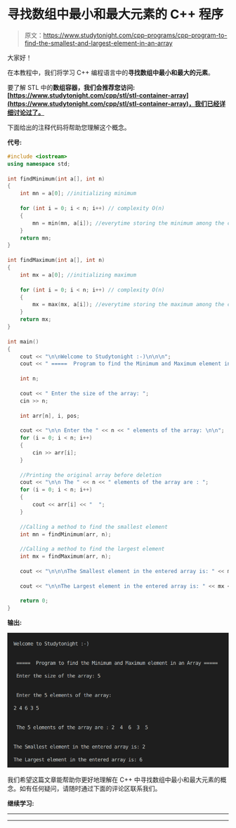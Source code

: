 # 寻找数组中最小和最大元素的 C++ 程序

> 原文：<https://www.studytonight.com/cpp-programs/cpp-program-to-find-the-smallest-and-largest-element-in-an-array>

大家好！

在本教程中，我们将学习 C++ 编程语言中的**寻找数组中最小和最大的元素**。

要了解 STL 中的**数组容器，我们会推荐您访问:[https://www.studytonight.com/cpp/stl/stl-container-array](https://www.studytonight.com/cpp/stl/stl-container-array)，我们已经详细讨论过了。**

下面给出的注释代码将帮助您理解这个概念。

**代号:**

```cpp
#include <iostream>
using namespace std;

int findMinimum(int a[], int n)
{
    int mn = a[0]; //initializing minimum

    for (int i = 0; i < n; i++) // complexity O(n)
    {
        mn = min(mn, a[i]); //everytime storing the minimum among the current minimum and the current element
    }
    return mn;
}

int findMaximum(int a[], int n)
{
    int mx = a[0]; //initializing maximum

    for (int i = 0; i < n; i++) // complexity O(n)
    {
        mx = max(mx, a[i]); //everytime storing the maximum among the current maximum and the current element
    }
    return mx;
}

int main()
{
    cout << "\n\nWelcome to Studytonight :-)\n\n\n";
    cout << " =====  Program to find the Minimum and Maximum element in an Array ===== \n\n";

    int n;

    cout << " Enter the size of the array: ";
    cin >> n;

    int arr[n], i, pos;

    cout << "\n\n Enter the " << n << " elements of the array: \n\n";
    for (i = 0; i < n; i++)
    {
        cin >> arr[i];
    }

    //Printing the original array before deletion
    cout << "\n\n The " << n << " elements of the array are : ";
    for (i = 0; i < n; i++)
    {
        cout << arr[i] << "  ";
    }

    //Calling a method to find the smallest element
    int mn = findMinimum(arr, n);

    //Calling a method to find the largest element
    int mx = findMaximum(arr, n);

    cout << "\n\n\nThe Smallest element in the entered array is: " << mn;

    cout << "\n\nThe Largest element in the entered array is: " << mx << "\n\n\n";

    return 0;
} 
```

**输出:**

**![C++ Min and Max of array](img/59913741ae6e1eda5dbe38139bf88d15.png)**

我们希望这篇文章能帮助你更好地理解在 C++ 中寻找数组中最小和最大元素的概念。如有任何疑问，请随时通过下面的评论区联系我们。

**继续学习:**

* * *

* * *